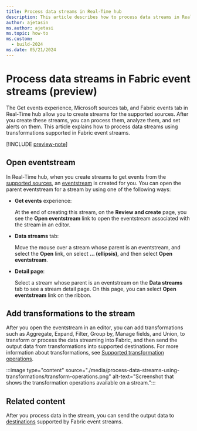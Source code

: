 ```yaml
---
title: Process data streams in Real-Time hub
description: This article describes how to process data streams in Real-Time hub. Process using transformations in eventstreams, add KQL destination to send it to a KQL table and analyze it, and set alerts.
author: ajetasin
ms.author: ajetasi
ms.topic: how-to
ms.custom:
  - build-2024
ms.date: 05/21/2024
---
```


# Process data streams in Fabric event streams  (preview)
The Get events experience, Microsoft sources tab, and Fabric events tab in Real-Time hub allow you to create streams for the supported sources. After you create these streams, you can process them, analyze them, and set alerts on them. This article explains how to process data streams using transformations supported in Fabric event streams. 

[!INCLUDE [preview-note](./includes/preview-note.md)]

## Open eventstream
In Real-Time hub, when you create streams to get events from the [supported sources](supported-sources.md), an [eventstream](../real-time-intelligence/event-streams/overview.md) is created for you. You can open the parent eventstream for a stream by using one of the following ways: 

- **Get events** experience:

    At the end of creating this stream, on the **Review and create** page, you see the **Open eventstream** link to open the eventstream associated with the stream in an editor. 
- **Data streams** tab:

    Move the mouse over a stream whose parent is an eventstream, and select the **Open** link, on select **... (ellipsis)**, and then select **Open eventstream**. 
- **Detail page**:

    Select a stream whose parent is an eventstream on the **Data streams** tab to see a stream detail page. On this page, you can select **Open eventstream** link on the ribbon.  

## Add transformations to the stream
After you open the eventstream in an editor, you can add transformations such as Aggregate, Expand, Filter, Group by, Manage fields, and Union, to transform or process the data streaming into Fabric, and then send the output data from transformations into supported destinations. For more information about transformations, see [Supported transformation operations](../real-time-intelligence/event-streams/route-events-based-on-content.md#supported-operations). 

:::image type="content" source="./media/process-data-streams-using-transformations/transform-operations.png" alt-text="Screenshot that shows the transformation operations available on a stream.":::

## Related content
After you process data in the stream, you can send the output data to 
[destinations](../real-time-intelligence/event-streams/add-manage-eventstream-destinations.md)  supported by Fabric event streams. 
